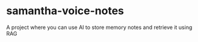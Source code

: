 # samantha-voice-notes
A project where you can use AI to store memory notes and retrieve it using RAG
